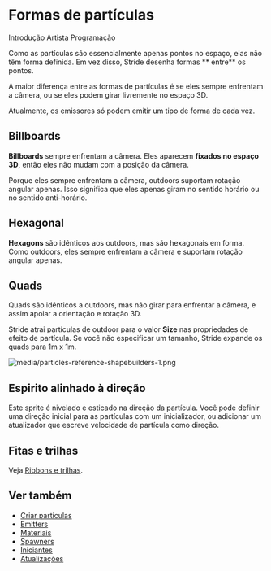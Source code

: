 # Formas de partículas

<span class="badge text-bg-primary">Introdução</span>
<span class="badge text-bg-success">Artista </span>
<span class="badge text-bg-success">Programação</span>

Como as partículas são essencialmente apenas pontos no espaço, elas não têm forma definida. Em vez disso, Stride desenha formas ** entre** os pontos.

A maior diferença entre as formas de partículas é se eles sempre enfrentam a câmera, ou se eles podem girar livremente no espaço 3D.

Atualmente, os emissores só podem emitir um tipo de forma de cada vez.

## Billboards

**Billboards** sempre enfrentam a câmera. Eles aparecem **fixados no espaço 3D**, então eles não mudam com a posição da câmera.

Porque eles sempre enfrentam a câmera, outdoors suportam rotação angular apenas. Isso significa que eles apenas giram no sentido horário ou no sentido anti-horário.

## Hexagonal

**Hexagons** são idênticos aos outdoors, mas são hexagonais em forma. Como outdoors, eles sempre enfrentam a câmera e suportam rotação angular apenas.

## Quads

Quads são idênticos a outdoors, mas não girar para enfrentar a câmera, e assim apoiar a orientação e rotação 3D.

Stride atrai partículas de outdoor para o valor **Size** nas propriedades de efeito de partícula. Se você não especificar um tamanho, Stride expande os quads para 1m x 1m.

![media/particles-reference-shapebuilders-1.png](media/particles-reference-shapebuilders-1.png)

## Espirito alinhado à direção

Este sprite é nivelado e esticado na direção da partícula. Você pode definir uma direção inicial para as partículas com um inicializador, ou adicionar um atualizador que escreve velocidade de partícula como direção.

## Fitas e trilhas

Veja [ Ribbons e trilhas](ribbons-and-trails.md).

## Ver também

* [Criar partículas](create-particles.md)
* [Emitters](emitters.md)
* [Materiais](materials.md)
* [Spawners](spawners.md)
* [Iniciantes](initializers.md)
* [Atualizações](updaters.md)
